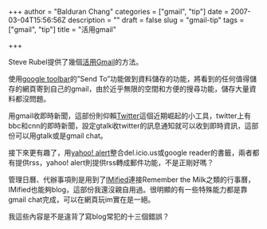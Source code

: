 +++
author = "Balduran Chang"
categories = ["gmail", "tip"]
date = 2007-03-04T15:56:56Z
description = ""
draft = false
slug = "gmail-tip"
tags = ["gmail", "tip"]
title = "活用gmail"

+++


Steve Rubel提供了幾個[活用Gmail](http://www.micropersuasion.com/2007/02/transform_gmail.html "Micro Persuasion: Turn Gmail Into Your Personal Nerve Center")的方法。

使用[google toolbar](http://toolbar.google.com)的”Send To”功能做到資料儲存的功能，將看到的任何值得儲存的網頁寄到自己的gmail，由於近乎無限的空間和方便的搜尋功能，儲存大量資料都沒問題。

用gmail收即時新聞，這部份則仰賴[Twitter](http://twitter.com/home "Twitter")這個近期崛起的小工具，twitter上有bbc和cnn的即時新聞，設定gtalk收twitter的訊息通知就可以收到即時資訊，這部份可以用gtalk或是gmail chat。

接下來更有趣了，用[yahoo! alert](http://alerts.yahoo.com/)整合del.icio.us或google reader的書籤，兩者都有提供rss，yahoo! alert則提供rss轉成郵件功能，不是正剛好嗎？

管理日曆、代辦事項則是用到了[IMified](http://www.imified.com/ "IMified - Instant Productivity")連接Remember the Milk之類的行事曆，IMified也能夠blog，這部份我還沒親自用過。很明顯的有一些特殊能力都是靠gmail chat完成，可以在網頁玩im實在是一絕。

我這些內容是不是違背了寫blog常犯的十三個錯誤？

